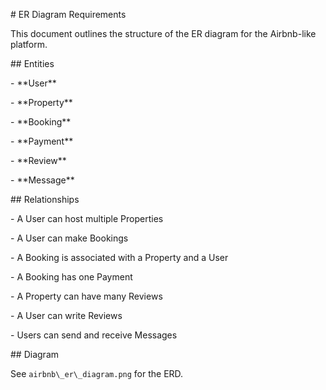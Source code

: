 \# ER Diagram Requirements



This document outlines the structure of the ER diagram for the Airbnb-like platform.



\## Entities



\- \*\*User\*\*

\- \*\*Property\*\*

\- \*\*Booking\*\*

\- \*\*Payment\*\*

\- \*\*Review\*\*

\- \*\*Message\*\*



\## Relationships



\- A User can host multiple Properties

\- A User can make Bookings

\- A Booking is associated with a Property and a User

\- A Booking has one Payment

\- A Property can have many Reviews

\- A User can write Reviews

\- Users can send and receive Messages



\## Diagram



See `airbnb\_er\_diagram.png` for the ERD.



